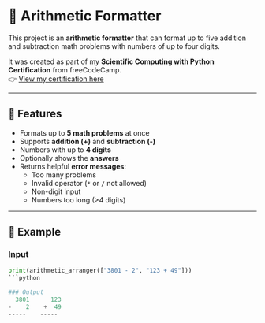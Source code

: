 # 🧮 Arithmetic Formatter

This project is an **arithmetic formatter** that can format up to five addition and subtraction math problems with numbers of up to four digits.  

It was created as part of my **Scientific Computing with Python Certification** from freeCodeCamp.  
👉 [View my certification here](https://freecodecamp.org/certification/lucawaldvogel/scientific-computing-with-python-v7)

---

## 🚀 Features
- Formats up to **5 math problems** at once  
- Supports **addition (+)** and **subtraction (-)**  
- Numbers with up to **4 digits**  
- Optionally shows the **answers**  
- Returns helpful **error messages**:
  - Too many problems  
  - Invalid operator (`*` or `/` not allowed)  
  - Non-digit input  
  - Numbers too long (>4 digits)  

---

## 📖 Example

### Input
```python
print(arithmetic_arranger(["3801 - 2", "123 + 49"]))
```python

### Output
  3801      123
-    2    +  49
-----    -----
